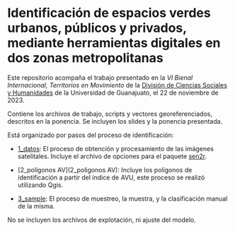 # Identificación de espacios verdes urbanos, públicos y privados, mediante herramientas digitales en dos zonas metropolitanas



Este repositorio acompaña el trabajo presentado en la *VI Bienal Internacional, Territorios en Movimiento* de la  [División de Ciencias Sociales y Humanidades](http://www.dcsh.ugto.mx/) de la Universidad de Guanajuato, el 22 de noviembre de 2023.



Contiene los archivos de trabajo, scripts y vectores georeferenciados, descritos en la ponencia. Se incluyen los slides y la ponencia presentada. 



Está organizado por pasos del proceso de identificación:



- [1_datos](1_datos/): El proceso de obtención y procesamiento de las imágenes satelitales. Incluye el archivo de opciones para el paquete [sen2r](https://sen2rts.ranghetti.info/).

- [2_polígonos AV](2_poligonos AV): Incluye los polígonos de identificación a partir del índice de AVU, este proceso se realizó utilizando Qgis.

- [3_sample](3_sample): El proceso de muestreo, la muestra, y la clasificación manual de la misma.

No se incluyen los archivos de explotación, ni ajuste del modelo. 
